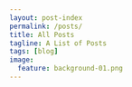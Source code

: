 ```yaml
---
layout: post-index
permalink: /posts/
title: All Posts
tagline: A List of Posts
tags: [blog]
image:
  feature: background-01.png
---
```

